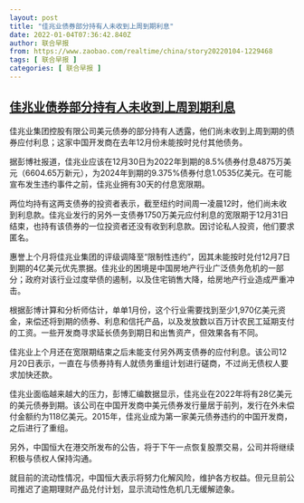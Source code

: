 ```yaml
---
layout: post
title: "佳兆业债券部分持有人未收到上周到期利息"
date: 2022-01-04T07:36:42.840Z
author: 联合早报
from: https://www.zaobao.com/realtime/china/story20220104-1229468
tags: [ 联合早报 ]
categories: [ 联合早报 ]
---
```

<!--1641301560000-->
[佳兆业债券部分持有人未收到上周到期利息](https://www.zaobao.com/realtime/china/story20220104-1229468)
------

<div>
<p>佳兆业集团控股有限公司美元债券的部分持有人透露，他们尚未收到上周到期的债券应付利息；这家中国开发商在去年12月份未能按时兑付其他债务。</p><p>据彭博社报道，佳兆业应该在12月30日为2022年到期的8.5%债券付息4875万美元（6604.65万新元），为2024年到期的9.375%债券付息1.0535亿美元。在可能宣布发生违约事件之前，佳兆业拥有30天的付息宽限期。</p><p>两位均持有这两支债券的投资者表示，截至纽约时间周一凌晨12时，他们尚未收到利息款。佳兆业发行的另外一支债券1750万美元应付利息的宽限期于12月31日结束，也持有该债券的一位投资者还没有收到利息款。因讨论私人投资，他们要求匿名。</p><section id="imu"><div id="dfp-ad-imu1">        </div></section><p>惠誉上个月将佳兆业集团的评级调降至“限制性违约”，因其未能按时兑付12月7日到期的4亿美元优先票据。佳兆业的困境是中国房地产行业广泛债务危机的一部分；政府对该行业过度举债的遏制，以及住宅销售大降，给房地产行业造成严重冲击。</p><p>根据彭博计算和分析师估计，单单1月份，这个行业需要找到至少1,970亿美元资金，来偿还将到期的债券、利息和信托产品，以及发放数以百万计农民工延期支付的工资。一些开发商寻求延长债务到期日和出售资产，但效果各有不同。</p><p>佳兆业上个月还在宽限期结束之后未能支付另外两支债券的应付利息。该公司12月20日表示，一直在与债券持有人就债务重组计划进行磋商，不过尚无债权人要求加快还款。</p><div id="innity-in-post"></div><div id="dfp-ad-midarticlespecial">        </div><p>佳兆业面临越来越大的压力，彭博汇编数据显示，佳兆业在2022年将有28亿美元的美元债券到期。该公司在中国开发商中美元债券发行量居于前列，发行在外未偿付金额约为118亿美元。2015年，佳兆业成为第一家美元债券违约的中国开发商，之后进行了重组。</p><p>另外，中国恒大在港交所发布的公告，将于下午一点恢复股票交易，公司并将继续积极与债权人保持沟通。</p><p>就目前的流动性情况，中国恒大表示将努力化解风险，维护各方权益。但元旦前公司推迟了逾期理财产品兑付计划，显示流动性危机几无缓解迹象。</p>      <div class="cx_paywall_placeholder" id="sph_cdp_40"></div>
</div>
